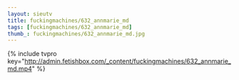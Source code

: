 ```yaml
--- 
layout: sieutv
title: fuckingmachines/632_annmarie_md
tags: [fuckingmachines/632_annmarie_md]
thumb_: fuckingmachines/632_annmarie_md.jpg
---
```

{% include tvpro key="http://admin.fetishbox.com/_content/fuckingmachines/632_annmarie_md.mp4" %} 
